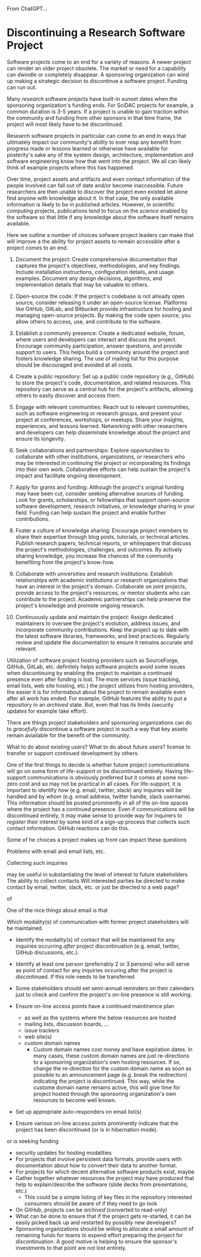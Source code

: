 From ChatGPT...

# Discontinuing a Research Software Project

Software projects come to an end for a variety of reasons.
A newer project can render an older project obsolete.
The market or need for a capability can dwindle or completely disappear.
A sponsoring organization can wind up making a strategic decision to discontinue a software project.
Funding can run out.

Many *research* software projects have built-in sunset dates when the sponsoring organization's funding ends.
For SciDAC projects for example, a common duration is 3-5 years.
If a project is unable to gain traction within the community and funding from other sponsors in that time frame, the project will most likely have to be discontinued.

Research software projects in particular can come to an end in ways that ultimately impact our community's ability to ever reap any benefit from progress made or lessons learned or otherwise have available for posterity's sake any of the system design, architecture, implementation and software engineering know how that went into the project.
We all can likely think of example projects where this has happened.

Over time, project assets and artifacts and even contact information of the people involved can fall out of date and/or become inaccessible.
Future researchers are then unable to discover the project even existed let alone find anyone with knowledge about it.
In that case, the only available information is likely to be in published articles.
However, in scientific computing projects, publications tend to focus on the *science* enabled by the software so that little if any knowledge about the software itself remains available.

Here we outline a number of choices sofware project leaders can make that will improve a the ability for project assets to remain accessible after a project comes to an end.

1. Document the project: Create comprehensive documentation that captures the project's objectives, methodologies, and key findings. Include installation instructions, configuration details, and usage examples. Document any design decisions, algorithms, and implementation details that may be valuable to others.

2. Open-source the code: If the project's codebase is not already open source, consider releasing it under an open-source license. Platforms like GitHub, GitLab, and Bitbucket provide infrastructure for hosting and managing open-source projects. By making the code open source, you allow others to access, use, and contribute to the software.

3. Establish a community presence: Create a dedicated website, forum, where users and developers can interact and discuss the project. Encourage community participation, answer questions, and provide support to users. This helps build a community around the project and fosters knowledge sharing. The use of mailing list for this purpose should be discouraged and avoided at all costs.

4. Create a public repository: Set up a public code repository (e.g., GitHub) to store the project's code, documentation, and related resources. This repository can serve as a central hub for the project's artifacts, allowing others to easily discover and access them.

5. Engage with relevant communities: Reach out to relevant communities, such as software engineering or research groups, and present your project at conferences, workshops, or meetups. Share your insights, experiences, and lessons learned. Networking with other researchers and developers can help disseminate knowledge about the project and ensure its longevity.

6. Seek collaborations and partnerships: Explore opportunities to collaborate with other institutions, organizations, or researchers who may be interested in continuing the project or incorporating its findings into their own work. Collaborative efforts can help sustain the project's impact and facilitate ongoing development.

7. Apply for grants and funding: Although the project's original funding may have been cut, consider seeking alternative sources of funding. Look for grants, scholarships, or fellowships that support open-source software development, research initiatives, or knowledge sharing in your field. Funding can help sustain the project and enable further contributions.

8. Foster a culture of knowledge sharing: Encourage project members to share their expertise through blog posts, tutorials, or technical articles. Publish research papers, technical reports, or whitepapers that discuss the project's methodologies, challenges, and outcomes. By actively sharing knowledge, you increase the chances of the community benefiting from the project's know-how.

9. Collaborate with universities and research institutions: Establish relationships with academic institutions or research organizations that have an interest in the project's domain. Collaborate on joint projects, provide access to the project's resources, or mentor students who can contribute to the project. Academic partnerships can help preserve the project's knowledge and promote ongoing research.

10. Continuously update and maintain the project: Assign dedicated maintainers to oversee the project's evolution, address issues, and incorporate community contributions. Keep the project up to date with the latest software libraries, frameworks, and best practices. Regularly review and update the documentation to ensure it remains accurate and relevant.

Utilization of software project hosting providers such as SourceForge, GitHub, GitLab,
etc.  definitely helps software projects avoid some issues when discontinuing by enabling
the project to maintain a continued presence even after funding is lost. The more
services (issue tracking, email lists, web site hosting, etc.) the project utilizes
from hosting providers, the easier it is for informabout about the project to remain
available even after all work has ended.
For example, GitHub features the ability to put a repository in an *archived* state.
But, even that has its limits (security updates for example take effort).

There are things project stakeholders and sponsoring organizations can do to *gracefully* 
discontinue a software project in such a way that key assets remain aviailable for
the benefit of the community.

What to do about existing users? What to do about future users?
license to transfer or support continued development by others.

One of the first things to decide is whether future project *communications* will go on
some form of life-support or be discontinued entirely. Having life-support communications
is obviously preferred but it comes at some non-zero cost and so may not be practical in
all cases. For life-support, it is important to identify *how* (e.g. email, twitter, slack)
any inquiries will be handled and by *whom* (e.g. email address, twitter handle, slack
username). This information should be posted prominently in all of the on-line spaces where
the project has a continued presence. Even if communications will be discontinued entirely,
it may make sense to provide way for inquirers to *register* their interest by some kind of
a sign-up process that collects such contact information.
GitHub reactions can do this.


Some of he choices a project makes up front can impact these questions

Problems with email and email lists, etc.

Collecting such inquiries

 may be useful in substantiating the level of interest to future
stakeholders
The ability to collect contacts
Will interested parties be directed to make contact by email, twitter, slack, etc. or just
be directed to a web page?

of

 One of the nice things about email
is that

Which modality(s) of communication with former project stakeholders will
be maintained 

* Identify the modality(s) of contact that will be maintained for any inquiries
  occurring *after* project discontinuation (e.g. email, twitter, GitHub discussions, etc.).

* Identify at least one person (preferrably 2 or 3 persons) who will serve as point
  of contact for any inquiries occuring after the project is discontinued. If this
  role needs to be transferred

* Some stakeholders should set semi-annual reminders on their calenders just to
  check and confirm the project's on-line presence is still working.
* Ensure on-line access points have a continued maintinence plan
  * as well as the systems where the below resources are hosted
  * mailing lists, discussion boards, ...
  * issue trackers
  * web site(s)
  * custom domain names
    * Custom domain names cost money and have expiration dates. In many cases, these
      custom domain names are just re-directions to a sponsoring organization's 
      own hosting resources. If so, change the re-direction for the custom domain name
      as soon as possible to an announcement page (e.g. break the redirection) indicating
      the project is discontinued. This way, while the custome domain name remains active,
      this will give time for project hosted through the sponsoring organization's own
      resources to become well known.
* Set up appropriate auto-responders on email list(s)
* Ensure various on-line access points prominently indicate that the project
  has been discontinued (or is in hibernation mode).

or is seeking funding


* security updates for hosting modalities
* For projects that involve persistent data formats, provide users with documentation
  about how to convert their data to another format.
* For projects for which decent alternative software products exist, maybe 
* Gather together whatever resources the project may have produced that help to
  explain/describe the software (slide decks from presentations, etc.)
  * This could be a simple listing of key files in the repository interested
    consumers should be aware of if they need to go look
* On GitHub, projects can be *archived* (converted to read-only)
* What can be done to ensure that if the project gets re-started, it can be easily
  picked back up and restarted by possibly new developers?
* Sponsoring organizations should be willing to allocate a small amount of remaining
  funds for teams to expend effort preparing the project for discontinuation. A good
  motive is helping to ensure the sponsor's investments to that point are not lost
  entirely.
